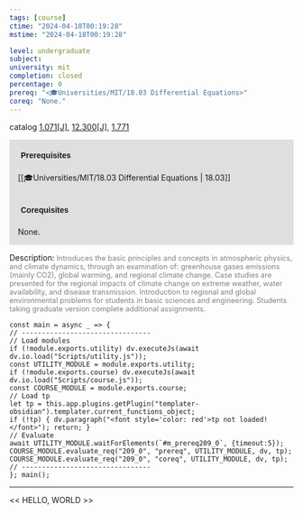 ```yaml
---
tags: [course]
ctime: "2024-04-18T00:19:28"
mstime: "2024-04-18T00:19:28"

level: undergraduate
subject: 
university: mit
completion: closed
percentage: 0
prereq: "<🎓Universities/MIT/18.03 Differential Equations>"
coreq: "None."
---
```


catalog [1.071[J]](http://student.mit.edu/catalog/m1a.html#1.071), [12.300[J]](http://student.mit.edu/catalog/m12a.html#12.300), [1.771](http://student.mit.edu/catalog/m1c.html#1.771)

<span style="display: block; padding: 15px; background-color: rgb(100, 100, 100, 0.2);"><font id="m_prereq209_0" style="display: block; font-family: Arial, sans-serif; font-weight: bold; padding: 5px">Prerequisites</font><br><span id="prereq209_0">[[🎓Universities/MIT/18.03 Differential Equations | 18.03]]</span></span>
<span style="display: block; padding: 15px; background-color: rgb(100, 100, 100, 0.2);"><font id="m_coreq209_0" style="display: block; font-family: Arial, sans-serif; font-weight: bold; padding: 5px">Corequisites</font><br><span id="coreq209_0">None.</span></span>

<font style="">Description:</font>
<font style="color: grey; font-size: 0.8rem;">Introduces the basic principles and concepts in atmospheric physics, and climate dynamics, through an examination of: greenhouse gases emissions (mainly CO2), global warming, and regional climate change. Case studies are presented for the regional impacts of climate change on extreme weather, water availability, and disease transmission. Introduction to regional and global environmental problems for students in basic sciences and engineering. Students taking graduate version complete additional assignments.</font>

```dataviewjs
const main = async _ => {
// --------------------------------
// Load modules
if (!module.exports.utility) dv.executeJs(await dv.io.load("Scripts/utility.js"));
const UTILITY_MODULE = module.exports.utility;
if (!module.exports.course) dv.executeJs(await dv.io.load("Scripts/course.js"));
const COURSE_MODULE = module.exports.course;
// Load tp
let tp = this.app.plugins.getPlugin("templater-obsidian").templater.current_functions_object;
if (!tp) { dv.paragraph("<font style='color: red'>tp not loaded!</font>"); return; }
// Evaluate
await UTILITY_MODULE.waitForElements(`#m_prereq209_0`, {timeout:5});
COURSE_MODULE.evaluate_req("209_0", "prereq", UTILITY_MODULE, dv, tp);
COURSE_MODULE.evaluate_req("209_0", "coreq", UTILITY_MODULE, dv, tp);
// --------------------------------
}; main();
```

---

<< HELLO, WORLD >>
